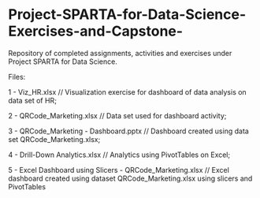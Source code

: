 # Project-SPARTA-for-Data-Science-Exercises-and-Capstone-
Repository of completed assignments, activities and exercises under Project SPARTA for Data Science.

Files:

1 - Viz_HR.xlsx  //  Visualization exercise for dashboard of data analysis on data set of HR;

2 - QRCode_Marketing.xlsx  //  Data set used for dashboard activity;

3 - QRCode_Marketing - Dashboard.pptx  //  Dashboard created using data set QRCode_Marketing.xlsx;

4 - Drill-Down Analytics.xlsx  //  Analytics using PivotTables on Excel;

5 - Excel Dashboard using Slicers - QRCode_Marketing.xlsx  //  Excel dashboard created using dataset QRCode_Marketing.xlsx using slicers and PivotTables
